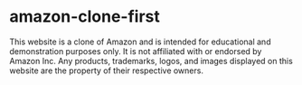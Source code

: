 # amazon-clone-first
This website is a clone of Amazon and is intended for educational and demonstration purposes only. It is not affiliated with or endorsed by Amazon Inc. Any products, trademarks, logos, and images displayed on this website are the property of their respective owners.
